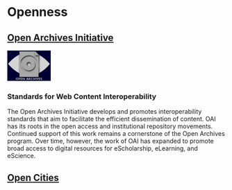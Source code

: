 # Openness  

## [Open Archives Initiative](http://www.openarchives.org/)  
![Open Archives Initiative.](https://raw.githubusercontent.com/jalbertbowden/www/master/open/open-archives-oa100.gif)   
### Standards for Web Content Interoperability  
The Open Archives Initiative develops and promotes interoperability standards that aim to facilitate the efficient dissemination of content. OAI has its roots in the open access and institutional repository movements. Continued support of this work remains a cornerstone of the Open Archives program. Over time, however, the work of OAI has expanded to promote broad access to digital resources for eScholarship, eLearning, and eScience.  

## [Open Cities](open-cities.md)
